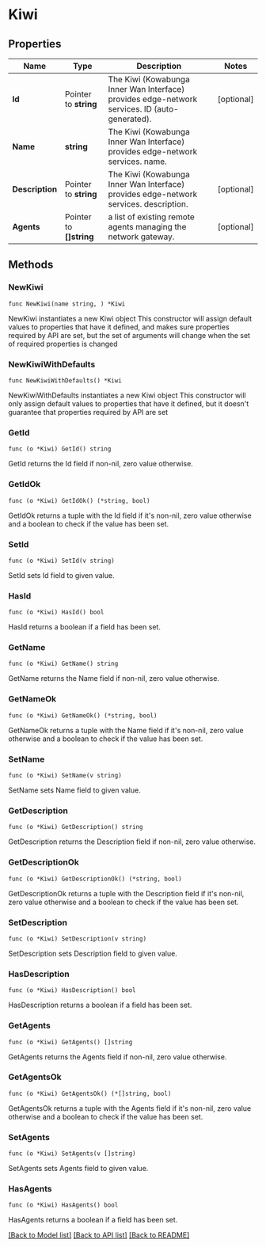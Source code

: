 # Kiwi

## Properties

Name | Type | Description | Notes
------------ | ------------- | ------------- | -------------
**Id** | Pointer to **string** | The Kiwi (Kowabunga Inner Wan Interface) provides edge-network services. ID (auto-generated). | [optional] 
**Name** | **string** | The Kiwi (Kowabunga Inner Wan Interface) provides edge-network services. name. | 
**Description** | Pointer to **string** | The Kiwi (Kowabunga Inner Wan Interface) provides edge-network services. description. | [optional] 
**Agents** | Pointer to **[]string** | a list of existing remote agents managing the network gateway. | [optional] 

## Methods

### NewKiwi

`func NewKiwi(name string, ) *Kiwi`

NewKiwi instantiates a new Kiwi object
This constructor will assign default values to properties that have it defined,
and makes sure properties required by API are set, but the set of arguments
will change when the set of required properties is changed

### NewKiwiWithDefaults

`func NewKiwiWithDefaults() *Kiwi`

NewKiwiWithDefaults instantiates a new Kiwi object
This constructor will only assign default values to properties that have it defined,
but it doesn't guarantee that properties required by API are set

### GetId

`func (o *Kiwi) GetId() string`

GetId returns the Id field if non-nil, zero value otherwise.

### GetIdOk

`func (o *Kiwi) GetIdOk() (*string, bool)`

GetIdOk returns a tuple with the Id field if it's non-nil, zero value otherwise
and a boolean to check if the value has been set.

### SetId

`func (o *Kiwi) SetId(v string)`

SetId sets Id field to given value.

### HasId

`func (o *Kiwi) HasId() bool`

HasId returns a boolean if a field has been set.

### GetName

`func (o *Kiwi) GetName() string`

GetName returns the Name field if non-nil, zero value otherwise.

### GetNameOk

`func (o *Kiwi) GetNameOk() (*string, bool)`

GetNameOk returns a tuple with the Name field if it's non-nil, zero value otherwise
and a boolean to check if the value has been set.

### SetName

`func (o *Kiwi) SetName(v string)`

SetName sets Name field to given value.


### GetDescription

`func (o *Kiwi) GetDescription() string`

GetDescription returns the Description field if non-nil, zero value otherwise.

### GetDescriptionOk

`func (o *Kiwi) GetDescriptionOk() (*string, bool)`

GetDescriptionOk returns a tuple with the Description field if it's non-nil, zero value otherwise
and a boolean to check if the value has been set.

### SetDescription

`func (o *Kiwi) SetDescription(v string)`

SetDescription sets Description field to given value.

### HasDescription

`func (o *Kiwi) HasDescription() bool`

HasDescription returns a boolean if a field has been set.

### GetAgents

`func (o *Kiwi) GetAgents() []string`

GetAgents returns the Agents field if non-nil, zero value otherwise.

### GetAgentsOk

`func (o *Kiwi) GetAgentsOk() (*[]string, bool)`

GetAgentsOk returns a tuple with the Agents field if it's non-nil, zero value otherwise
and a boolean to check if the value has been set.

### SetAgents

`func (o *Kiwi) SetAgents(v []string)`

SetAgents sets Agents field to given value.

### HasAgents

`func (o *Kiwi) HasAgents() bool`

HasAgents returns a boolean if a field has been set.


[[Back to Model list]](../README.md#documentation-for-models) [[Back to API list]](../README.md#documentation-for-api-endpoints) [[Back to README]](../README.md)


